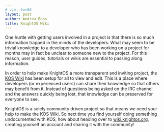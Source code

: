 ```yaml
---
# vim: tw=80
layout: post
author: Andrew Boos
title: KnightOS Wiki
---
```


One hurtle with getting users involved in a project is that there is so much information trapped in the minds of the developers. What may seem to be trivial knowledge to a developer who has been working on a project for months may in fact be unclear to someone new to the project. For this reason, user guides, tutorials or wikis are essential to passing along information.

In order to help make KnightOS a more transparent and inviting project, the [KOS Wiki](http://wiki.knightos.org) has been setup for all to view and edit. This is a place where developers (or experienced users) can share their knowledge so that others may benefit from it. Instead of questions being asked on the IRC channel and the answers quickly being lost, that knowledge can be preserved for everyone to see.

KnightOS is a solely community driven project so that means we need your help to make the KOS Wiki. So next time you find yourself doing something undocumented with KOS, how about heading over to [wiki.knightos.org](http://wiki.knightos.org), creating yourself an account and sharing it with the community!

